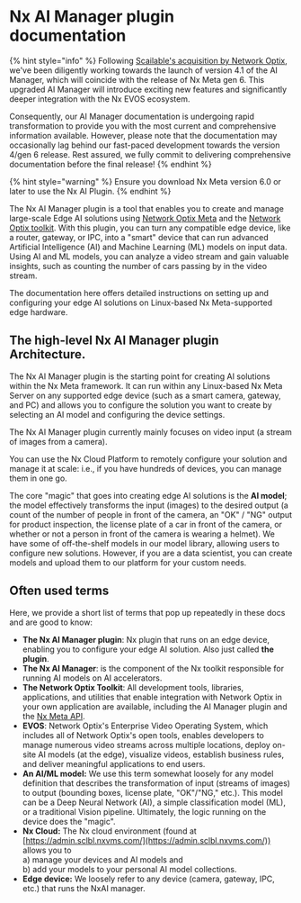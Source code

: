 # Nx AI Manager plugin documentation

{% hint style="info" %}
Following [Scailable's acquisition by Network Optix](https://www.networkoptix.com/announcement/scailable), we've been diligently working towards the launch of version 4.1 of the AI Manager, which will coincide with the release of Nx Meta gen 6. This upgraded AI Manager will introduce exciting new features and significantly deeper integration with the Nx EVOS ecosystem.

Consequently, our AI Manager documentation is undergoing rapid transformation to provide you with the most current and comprehensive information available. However, please note that the documentation may occasionally lag behind our fast-paced development towards the version 4/gen 6 release. Rest assured, we fully commit to delivering comprehensive documentation before the final release!
{% endhint %}

{% hint style="warning" %}
Ensure you download Nx Meta version 6.0 or later to use the Nx AI Plugin.
{% endhint %}

The Nx AI Manager plugin is a tool that enables you to create and manage large-scale Edge AI solutions using [Network Optix Meta](https://meta.nxvms.com/) and the [Network Optix toolkit](https://www.networkoptix.com/nx-meta/developer-tools). With this plugin, you can turn any compatible edge device, like a router, gateway, or IPC, into a "smart" device that can run advanced Artificial Intelligence (AI) and Machine Learning (ML) models on input data. Using AI and ML models, you can analyze a video stream and gain valuable insights, such as counting the number of cars passing by in the video stream.

The documentation here offers detailed instructions on setting up and configuring your edge AI solutions on Linux-based Nx Meta-supported edge hardware.

## The high-level Nx AI Manager plugin Architecture.

The Nx AI Manager plugin is the starting point for creating AI solutions within the Nx Meta framework. It can run within any Linux-based Nx Meta Server on any supported edge device (such as a smart camera, gateway, and PC) and allows you to configure the solution you want to create by selecting an AI model and configuring the device settings.&#x20;

The Nx AI Manager plugin currently mainly focuses on video input (a stream of images from a camera).

You can use the Nx Cloud Platform to remotely configure your solution and manage it at scale: i.e., if you have hundreds of devices, you can manage them in one go.&#x20;

The core "magic" that goes into creating edge AI solutions is the **AI model**; the model effectively transforms the input (images) to the desired output (a count of the number of people in front of the camera, an "OK" / "NG" output for product inspection, the license plate of a car in front of the camera, or whether or not a person in front of the camera is wearing a helmet). We have some of off-the-shelf models in our model library, allowing users to configure new solutions. However, if you are a data scientist, you can create models and upload them to our platform for your custom needs.

## Often used terms

Here, we provide a short list of terms that pop up repeatedly in these docs and are good to know:

* **The Nx AI Manager plugin**: Nx plugin that runs on an edge device, enabling you to configure your edge AI solution. Also just called **the plugin**.
* **The Nx AI Manager**: is the component of the Nx toolkit responsible for running AI models on AI accelerators.
* **The Network Optix Toolkit**: All development tools, libraries, applications, and utilities that enable integration with Network Optix in your own application are available, including the AI Manager plugin and the [Nx Meta API](https://meta.nxvms.com/doc/developers/api-tool/main).
* **EVOS**: Network Optix's Enterprise Video Operating System, which includes all of Network Optix's open tools, enables developers to manage numerous video streams across multiple locations, deploy on-site AI models (at the edge), visualize videos, establish business rules, and deliver meaningful applications to end users.
* **An AI/ML model:** We use this term somewhat loosely for any model definition that describes the transformation of input (streams of images) to output (bounding boxes, license plate, "OK"/"NG," etc.). This model can be a Deep Neural Network (AI), a simple classification model (ML), or a traditional Vision pipeline. Ultimately, the logic running on the device does the "magic".&#x20;
* **Nx Cloud:** The Nx cloud environment (found at [https://admin.sclbl.nxvms.com/](https://admin.sclbl.nxvms.com/)) allows you to \
  a) manage your devices and AI models and \
  b) add your models to your personal AI model collections.&#x20;
* **Edge device:** We loosely refer to any device (camera, gateway, IPC, etc.) that runs the NxAI manager.&#x20;
